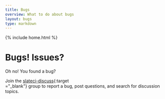 ```yaml
---
title: Bugs
overview: What to do about bugs
layout: bugs
type: markdown
---
```

{% include home.html %}

# Bugs! Issues?

Oh no! You found a bug? 

Join the [slateci-discuss](https://groups.google.com/forum/#!forum/slateci-discuss){:target\
="_blank"} group to report a bug, post questions, and search for discussion topics.
